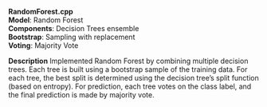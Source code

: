 **RandomForest.cpp**  
   **Model**: Random Forest  
   **Components**: Decision Trees ensemble  
   **Bootstrap**: Sampling with replacement  
   **Voting**: Majority Vote  



**Description**
Implemented Random Forest by combining multiple decision trees. 
Each tree is built using a bootstrap sample of the training data. 
For each tree, the best split is determined using the decision tree’s split function (based on entropy). 
For prediction, each tree votes on the class label, and the final prediction is made by majority vote.

